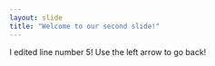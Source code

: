 ```yaml
---
layout: slide
title: "Welcome to our second slide!"
---
```

I edited line number 5!
Use the left arrow to go back!
